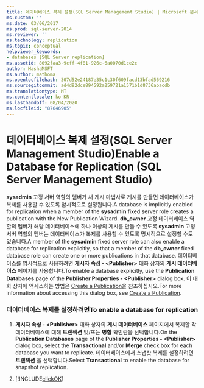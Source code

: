 ```yaml
---
title: 데이터베이스 복제 설정(SQL Server Management Studio) | Microsoft 문서
ms.custom: ''
ms.date: 03/06/2017
ms.prod: sql-server-2014
ms.reviewer: ''
ms.technology: replication
ms.topic: conceptual
helpviewer_keywords:
- databases [SQL Server replication]
ms.assetid: 8092faa3-9cff-4f81-926c-6a0070d1ce2c
author: MashaMSFT
ms.author: mathoma
ms.openlocfilehash: 307d52e24187e35c1c30f609facd13bfad569216
ms.sourcegitcommit: ad4d92dce894592a259721a1571b1d8736abacdb
ms.translationtype: MT
ms.contentlocale: ko-KR
ms.lasthandoff: 08/04/2020
ms.locfileid: "87646905"
---
```

# <a name="enable-a-database-for-replication-sql-server-management-studio"></a><span data-ttu-id="e8be8-102">데이터베이스 복제 설정(SQL Server Management Studio)</span><span class="sxs-lookup"><span data-stu-id="e8be8-102">Enable a Database for Replication (SQL Server Management Studio)</span></span>
  <span data-ttu-id="e8be8-103">**sysadmin** 고정 서버 역할의 멤버가 새 게시 마법사로 게시를 만들면 데이터베이스가 복제를 사용할 수 있도록 암시적으로 설정됩니다.</span><span class="sxs-lookup"><span data-stu-id="e8be8-103">A database is implicitly enabled for replication when a member of the **sysadmin** fixed server role creates a publication with the New Publication Wizard.</span></span> <span data-ttu-id="e8be8-104">**db_owner** 고정 데이터베이스 역할의 멤버가 해당 데이터베이스에 하나 이상의 게시를 만들 수 있도록 **sysadmin** 고정 서버 역할의 멤버는 데이터베이스가 복제를 사용할 수 있도록 명시적으로 설정할 수도 있습니다.</span><span class="sxs-lookup"><span data-stu-id="e8be8-104">A member of the **sysadmin** fixed server role can also enable a database for replication explicitly, so that a member of the **db_owner** fixed database role can create one or more publications in that database.</span></span> <span data-ttu-id="e8be8-105">데이터베이스를 명시적으로 사용하려면 **게시자 속성 - \<Publisher>** 대화 상자의 **게시 데이터베이스** 페이지를 사용합니다.</span><span class="sxs-lookup"><span data-stu-id="e8be8-105">To enable a database explicitly, use the **Publication Databases** page of the **Publisher Properties - \<Publisher>** dialog box.</span></span> <span data-ttu-id="e8be8-106">이 대화 상자에 액세스하는 방법은 [Create a Publication](publish/create-a-publication.md)을 참조하십시오.</span><span class="sxs-lookup"><span data-stu-id="e8be8-106">For more information about accessing this dialog box, see [Create a Publication](publish/create-a-publication.md).</span></span>  
  
### <a name="to-enable-a-database-for-replication"></a><span data-ttu-id="e8be8-107">데이터베이스 복제를 설정하려면</span><span class="sxs-lookup"><span data-stu-id="e8be8-107">To enable a database for replication</span></span>  
  
1.  <span data-ttu-id="e8be8-108">**게시자 속성 - \<Publisher>** 대화 상자의 **게시 데이터베이스** 페이지에서 복제할 각 데이터베이스에 대해 **트랜잭션** 및/또는 **병합** 확인란을 선택합니다.</span><span class="sxs-lookup"><span data-stu-id="e8be8-108">On the **Publication Databases** page of the **Publisher Properties - \<Publisher>** dialog box, select the **Transactional** and/or **Merge** check box for each database you want to replicate.</span></span> <span data-ttu-id="e8be8-109">데이터베이스에서 스냅샷 복제를 설정하려면 **트랜잭션** 을 선택합니다.</span><span class="sxs-lookup"><span data-stu-id="e8be8-109">Select **Transactional** to enable the database for snapshot replication.</span></span>  
  
2.  [!INCLUDE[clickOK](../../includes/clickok-md.md)]  
  
  
